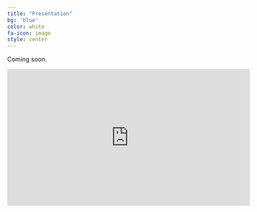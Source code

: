 ```yaml
---
title: "Presentation"
bg: 'blue'
color: white
fa-icon: image
style: center
---
```


Coming soon.


<iframe width="560" height="315" src="https://www.youtube.com/watch?v=UTomFStk1Cw" frameborder="0" allow="autoplay; encrypted-media" allowfullscreen></iframe>

